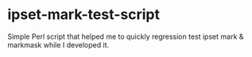 ipset-mark-test-script
======================

Simple Perl script that helped me to quickly regression test ipset mark &amp; markmask while I developed it.
